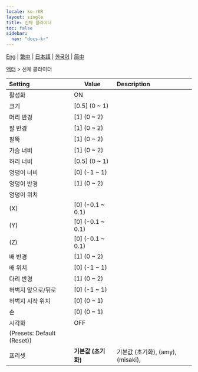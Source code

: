 ```yaml
---
locale: ko-rKR
layout: single
title: 신체 콜라이더
toc: false
sidebar:
  nav: "docs-kr"
---
```

[Eng](/dancexr/menu/2025.4/actor/body_colliders) | [繁中](/tw/dancexr/menu/2025.4/actor/body_colliders) | [日本語](/jp/dancexr/menu/2025.4/actor/body_colliders) | [한국어](/kr/dancexr/menu/2025.4/actor/body_colliders) | [简中](/zh/dancexr/menu/2025.4/actor/body_colliders)

[액터](../menu#액터) > 신체 콜라이더



| Setting | Value | Description |
| :--- | --- | :--- |
| 활성화 | ON | 
| 크기 | [0.5] (0 ~ 1) | 
| 머리 반경 | [1] (0 ~ 2) | 
| 팔 반경 | [1] (0 ~ 2) | 
| 팔뚝 | [1] (0 ~ 2) | 
| 가슴 너비 | [1] (0 ~ 2) | 
| 허리 너비 | [0.5] (0 ~ 1) | 
| 엉덩이 너비 | [0] (-1 ~ 1) | 
| 엉덩이 반경 | [1] (0 ~ 2) | 
| 엉덩이 위치 || 
| (X) | [0] (-0.1 ~ 0.1) | 
| (Y) | [0] (-0.1 ~ 0.1) | 
| (Z) | [0] (-0.1 ~ 0.1) | 
| 배 반경 | [1] (0 ~ 2) | 
| 배 위치 | [0] (-1 ~ 1) | 
| 다리 반경 | [1] (0 ~ 2) | 
| 허벅지 앞으로/뒤로 | [0] (-1 ~ 1) | 
| 허벅지 시작 위치 | [0] (0 ~ 1) | 
| 손 | [0] (0 ~ 1) | 
| 시각화 | OFF | 
| (Presets: Default (Reset)) || 
| 프리셋 | **기본값 (초기화)** | 기본값 (초기화), (amy), (misaki),  |
